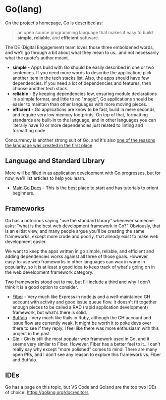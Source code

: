 # Go(lang)

On the project's homepage, Go is described as:

> an open source programming language that makes it easy to build **simple**, **reliable**, 
> and **efficient** software.

The DE (Digital Engagement) team loves those three emboldened words, and we'll go through a 
bit about what they mean to us...and not necessarily what the quote's author meant.

- **simple** - Apps build with Go should be easily described in one or two sentences. If you
  need more words to describe the application, pick another item in the tech stacks list. Also,
  the apps should have few dependencies. If you need a lot of dependencies and features, then
  choose another tech stack.
- **reliable** - By keeping dependencies low, ensuring module declarations in a simple format,
  and little to no "magic", Go applications should be easier to maintain than other languages
  with more moving pieces.
- **efficient** - Go applications are know to be fast, build in mere seconds, and require very
  low memory footprints. On top of that, formatting standards are built-in to the language,
  and in other languages you can literally have 10 or more dependencies just related to
  linting and formatting code.

Concurrency is another strong suit of Go, and it's also [one of the reasons the language was
created in the first place](https://golang.org/doc/faq#Origins).

## Language and Standard Library

More will be filled in as application development with Go progresses, but for now, we'll list
articles to help you learn.

- [Main Go Docs](https://golang.org/doc/) - This is the best place to start and has tutorials
to orient beginners.

## Frameworks

Go has a notorious saying "use the standard library" whenever someone asks: "what is the best 
web development framework in Go?" Obviously, that is an elitist view, and many people argue 
you'll be creating the same frameworks, except more crude and poorly, that already exist to 
make web development easier.

We want to keep the apps written in go simple, reliable, and efficient and adding dependencies
works against all three of those goals. However, easy-to-use web frameworks in other languages
can wax in wane in popularity, so it is at least a good idea to keep track of what's going on
in the web development framework category.

Two frameworks stood out to me, but I'll include a third and why I don't think it is a good 
option to consider.

- [Fiber](https://docs.gofiber.io/) - Very much like Express in node.js and a well-maintained 
  GH account with activity and good issue queue flow. It doesn't fit together enough pieces 
  to be called a RAD (rapid application development) framework, but what's there is solid.
- [Buffalo](https://gobuffalo.io/en/docs/overview/) - Very much like Rails in Ruby, although 
  the GH account and issue flow are currently weak. It might be worth it to poke devs over 
  there to see if they reply. I feel like there was more enthusiasm with this project in the 
  past.
- [Gin](https://gin-gonic.com/docs/) - Gin is still the most popular web framework used in Go, 
  and it seems very similar to Fiber. However, Fiber has a better feel to it...I can't really 
  say why except "more polished" comes to mind. There are many open PRs, and I don't see any 
  reason to explore this framework vs. Fiber and Buffalo.
  
## IDEs

Go has a page on this topic, but VS Code and Goland are the top two IDEs of choice:
https://golang.org/doc/editors
